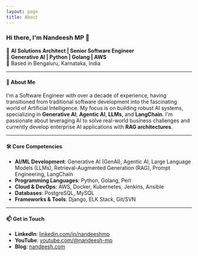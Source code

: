 ```yaml
---
layout: page
title: About
---
```


### Hi there, I'm Nandeesh MP 👋

🔹 **AI Solutions Architect | Senior Software Engineer**  
🔹 **Generative AI | Python | Golang | AWS**  
🔹 Based in Bengaluru, Karnataka, India

---

#### 💼 **About Me**
I'm a Software Engineer with over a decade of experience, having transitioned from traditional software development into the fascinating world of Artificial Intelligence. My focus is on building robust AI systems, specializing in **Generative AI**, **Agentic AI**, **LLMs**, and **LangChain**. I'm passionate about leveraging AI to solve real-world business challenges and currently develop enterprise AI applications with **RAG architectures**.

---

#### 🛠 **Core Competencies**
- **AI/ML Development**: Generative AI (GenAI), Agentic AI, Large Language Models (LLMs), Retrieval-Augmented Generation (RAG), Prompt Engineering, LangChain
- **Programming Languages**: Python, Golang, Perl
- **Cloud & DevOps**: AWS, Docker, Kubernetes, Jenkins, Ansible
- **Databases**: PostgreSQL, MySQL
- **Frameworks & Tools**: Django, ELK Stack, Git/SVN

---

#### 📫 **Get in Touch**
- **LinkedIn**: [linkedin.com/in/nandeeshmp](https://www.linkedin.com/in/nandeeshmp)  
- **YouTube**: [youtube.com/@nandeesh-mp](https://www.youtube.com/@nandeesh-mp)
- **Blog**: [nandeesh.com](https://nandeesh.com/blog/)
